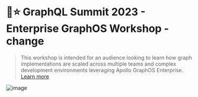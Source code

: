 # 🗻⭐️ GraphQL Summit 2023 - Enterprise GraphOS Workshop - change
> This workshop is intended for an audience looking to learn how graph implementations are scaled across multiple teams and complex development environments leveraging Apollo GraphOS Enterprise. [Learn more](https://summit.graphql.com/event/c51538f6-4b76-44e3-871e-54180c77cad8/websitePage:1e3136e7-807f-4b7d-a0e1-9adb59e9336e)

![image](https://github.com/apollosolutions/enterprise-workshop/assets/6020066/23ba2780-12cf-4cb0-8f3d-0d264872a079)


